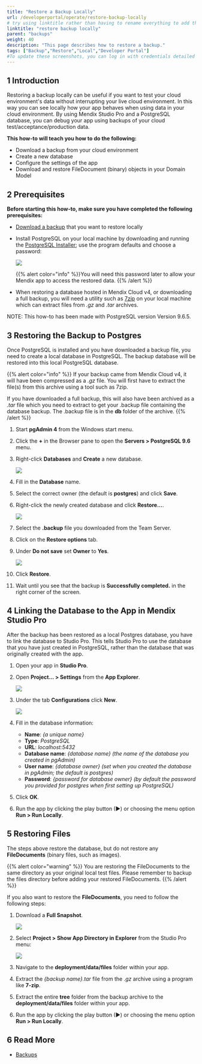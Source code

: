 ```yaml
---
title: "Restore a Backup Locally"
url: /developerportal/operate/restore-backup-locally
# try using linktitle rather than having to rename everything to add the -a-
linktitle: "restore backup locally"
parent: "backups"
weight: 40
description: "This page describes how to restore a backup."
tags: ["Backup","Restore","Local","Developer Portal"]
#To update these screenshots, you can log in with credentials detailed in How to Update Screenshots Using Team Apps.
---
```


## 1 Introduction

Restoring a backup locally can be useful if you want to test your cloud environment's data without interrupting your live cloud environment. In this way you can see locally how your app behaves when using data in your cloud environment. By using Mendix Studio Pro and a PostgreSQL database, you can debug your app using backups of your cloud test/acceptance/production data.

**This how-to will teach you how to do the following:**

* Download a backup from your cloud environment
* Create a new database
* Configure the settings of the app
* Download and restore FileDocument (binary) objects in your Domain Model

## 2 Prerequisites

**Before starting this how-to, make sure you have completed the following prerequisites:**

* [Download a backup](download-backup) that you want to restore locally
* Install PostgreSQL on your local machine by downloading and running the [PostgreSQL Installer](https://www.postgresql.org/download/windows/); use the program defaults and choose a password:

    ![](/attachments/developerportal/operate/backups/restore-backup-locally/postgres-password.png)

    {{% alert color="info" %}}You will need this password later to allow your Mendix app to access the restored data. 
    {{% /alert %}}

* When restoring a database hosted in Mendix Cloud v4, or downloading a full backup, you will need a utility such as [7zip](http://www.7-zip.org/) on your local machine which can extract files from *.gz* and *.tar* archives.

NOTE: This how-to has been made with PostgreSQL version Version 9.6.5.

## 3 Restoring the Backup to Postgres

Once PostgreSQL is installed and you have downloaded a backup file, you need to create a local database in PostgreSQL. The backup database will be restored into this local PostgreSQL database.

{{% alert color="info" %}}
If your backup came from Mendix Cloud v4, it will have been compressed as a *.gz* file. You will first have to extract the file(s) from this archive using a tool such as 7zip.

If you have downloaded a full backup, this will also have been archived as a *.tar* file which you need to extract to get your .backup file containing the database backup. The .backup file is in the **db** folder of the archive.
{{% /alert %}}

1. Start **pgAdmin 4** from the Windows start menu.
2. Click the **+** in the Browser pane to open the **Servers > PostgreSQL 9.6** menu.
3. Right-click **Databases** and **Create** a new database.

    ![](/attachments/developerportal/operate/backups/restore-backup-locally/add-database.png)

4. Fill in the **Database** name.
5. Select the correct owner (the default is **postgres**) and click **Save**.
6. Right-click the newly created database and click **Restore...**.

    ![](/attachments/developerportal/operate/backups/restore-backup-locally/restore-database.png)

7. Select the **.backup** file you downloaded from the Team Server.
8. Click on the **Restore options** tab.
9. Under **Do not save** set **Owner** to **Yes**.

    ![](/attachments/developerportal/operate/backups/restore-backup-locally/restore-options.png)

10. Click **Restore**.
11.	Wait until you see that the backup is **Successfully completed.** in the right corner of the screen.

## 4 Linking the Database to the App in Mendix Studio Pro

After the backup has been restored as a local Postgres database, you have to link the database to Studio Pro. This tells Studio Pro to use the database that you have just created in PostgreSQL, rather than the database that was originally created with the app.

1. Open your app in **Studio Pro**.
2. Open **Project... > Settings** from the **App Explorer**.

    ![](/attachments/developerportal/operate/backups/restore-backup-locally/app-settings.png)

3. Under the tab **Configurations** click **New**.

    ![](/attachments/developerportal/operate/backups/restore-backup-locally/add-configuration.png)

4. Fill in the database information:
    * **Name**: *{a unique name}*
    * **Type**: *PostgreSQL*
    * **URL**: *localhost:5432*
    * **Database name**: *{database name} (the name of the database you created in pgAdmin)*
    * **User name**: *{database owner} (set when you created the database in pgAdmin; the default is postgres)*
    * **Password**: *{password for database owner} (by default the password you provided for postgres when first setting up PostgreSQL)*

5. Click **OK**.
6. Run the app by clicking the play button (▶) or choosing the menu option **Run > Run Locally**.

## 5 Restoring Files

The steps above restore the database, but do not restore any **FileDocuments** (binary files, such as images).

{{% alert color="warning" %}}
You are restoring the FileDocuments to the same directory as your original local test files. Please remember to backup the files directory before adding your restored FileDocuments.
{{% /alert %}}

If you also want to restore the **FileDocuments**, you need to follow the following steps:

1. Download a **Full Snapshot**.

    ![](/attachments/developerportal/operate/backups/restore-backup-locally/backup-choice.png)

2. Select **Project > Show App Directory in Explorer** from the Studio Pro menu:

    ![](/attachments/developerportal/operate/backups/restore-backup-locally/project-directory.png)

3. Navigate to the **deployment/data/files** folder within your app.
4. Extract the *{backup name}.tar* file from the *.gz* archive using a program like **7-zip**.
5. Extract the entire **tree** folder from the backup archive to the  **deployment/data/files** folder within your app.
6. Run the app by clicking the play button (▶) or choosing the menu option **Run > Run Locally**.

## 6 Read More

* [Backups](backups)
